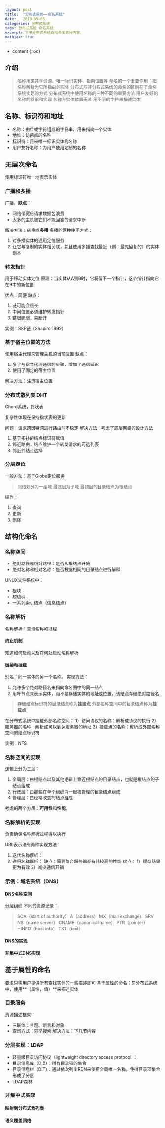 ```yaml
---
layout: post
title:  "分布式系统——命名系统"
date:   2019-05-05
categories: 分布式系统
tags: 分布式系统 命名系统
excerpt: 关于分布式系统自动命名部分内容。
mathjax: true
---
```


* content
{:toc}

## 介绍

> 名称用来共享资源、唯一标识实体、指向位置等
> 命名的一个重要作用：把名称解析为它所指向的实体
> 分布式与非分布式系统的命名的区别在于命名系统实现的方式
> 分布式系统中使用名称的三种不同的重要方法
> 用户友好的名称的组织和实现
> 名称与实体位置无关
> 用不同的字符来描述实体

## 名称、标识符和地址

* 名称：由位或字符组成的字符串，用来指向一个实体
* 地址：访问点的名称
* 标识符：用来唯一标识实体的名称
* 用户友好名称：为用户使用定制的名称

## 无层次命名

使用标识符唯一地表示实体

### 广播和多播

广播，**缺点**：

* 网络带宽倍请求数据包浪费
* 太多的主机被它们不能回答的请求中断

解决方法：转换成**多播**
多播的两种使用方式：

1. 对多播实体的通用定位服务
2. 让它与复制的实体相关联，并且使用多播查找最近（例：最先回复的）的实体副本

### 转发指针

用于移动实体定位
原理：当实体从A到B时，它将留下一个指针，这个指针指向它在B中的新位置

优点：简便
缺点：

1. 链可能会很长
2. 中间位置必须维护转发指针
3. 链很脆弱，易断开

实例：SSP链（Shapiro 1992）

### 基于宿主位置的方法

使用宿主代理来管理主机的当前位置
缺点：

1. 多了与宿主代理通信的步骤，增加了通信延迟
2. 使用了固定的宿主位置

解决方法：注册宿主位置

### 分布式散列表 DHT

Chord系统，指状表

复杂性体现在保持指状表的更新

问题：请求跨因特网进行路由时不稳定
解决方法：考虑了底层网络的设计方法

1. 基于拓扑的结点标识符赋值
2. 邻近路由，结点维护一个转发请求的可选列表
3. 邻近邻结点选择

### 分层定位

一般方法：基于Globe定位服务

> 网络划分为一组域
> 最底层为子域
> 最顶层的目录结点为根结点

操作：

1. 查询
2. 更新
3. 删除

## 结构化命名

### 名称空间

* 绝对路径和相对路径：是否从根结点开始
* 绝对名称和相对名称：是否根据相同的目录结点进行解释

UNUX文件系统中：

* 根块
* 超级块
* 一系列索引结点（信息结点）

### 名称解析

名称解析：查询名称的过程

#### 终止机制

知道如何启动以及在何处启动名称解析

#### 链接和挂载

别名：同一实体的另一个名称。
实现方法：

1. 允许多个绝对路径名来指向命名图中的同一结点
2. 用叶节点来表示实体，而不是存储实体的地址或位置，该结点存储绝对路径名

> 存储结点标识符的目录结点称为**挂接点**
> 外部名称空间中的目录结点称为**挂载点**

在分布式系统中挂载外部名称空间：
1）访问协议的名称：解析成协议的执行
2）服务器的名称：解析成可以到达服务器的地址
3）挂载点的名称：解析成外部名称空间的结点标识符

实例：NFS

### 名称空间的实现

逻辑上分为三层：

1. 全局层：由根结点以及其他逻辑上靠近根结点的目录结点，也就是根结点的子结点组成
2. 行政层：由那些在单个组织内一起被管理的目录结点组成
3. 管理层：由经常改变的结点组成

考虑的两个方面：**可用性**和**性能**。

### 名称解析的实现

负责确保名称解析过程得以执行

URL表示法有两种实现方法：

1. 迭代名称解析：
2. 递归名称解析：
缺点：需要每台服务器都有比较高的性能
优点：
1）缓存结果更为有效
2）减少通信开销

### 示例：域名系统（DNS）

#### DNS名称空间

分层组织
不同的资源记录：

> SOA（start of authority）
> A（address）
> MX（mail exchange）
> SRV
> NS（name server）
> CNAME（canonical name）
> PTR（pointer）
> HINFO（host info）
> TXT（text）

#### DNS的实现

#### 非集中式DNS实现

## 基于属性的命名

要求只需用户提供所有查找实体的一些描述即可
基于属性的命名：在分布式系统中，使用**（属性，值）**来描述实体

### 目录服务

资源描述框架：

* 三联体：主题、断言和对象
* 查询方式：穷举搜索
解决方法：下几节内容

### 分层实现：LDAP

* 轻量级目录访问协议（lightweight directory access protocol）：
* 目录信息库（DIB）：所有目录项的集合
* 目录信息树（DIT）：通过依次列出RDN来使用全局唯一名称，使得目录项集合形成了分层
* LDAP森林

### 非集中式实现

#### 映射到分布式散列表

#### 语义覆盖网络